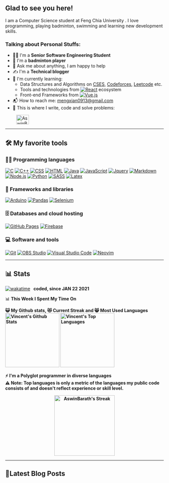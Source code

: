 <!-- # Welcome to [Vincent's](https://vincent-s-blog.web.app/) profile! <a href="https://vincent-s-blog.web.app/"><img src="https://media.giphy.com/media/hvRJCLFzcasrR4ia7z/giphy.gif" width="25px"></a> -->

## Glad to see you here! &nbsp;

I am a Computer Science student at Feng Chia University . I love programming, playing badminton, swimming and learning new development skills.

<!-- <img align="right" alt="GIF" src="https://github.com/AswinBarath/AswinBarath/blob/master/coding.gif?raw=true" width="408" height="318"/> -->

### Talking about Personal Stuffs:

- 👨‍🎓 I'm a **Senior Software Engineering Student**
- 🏸 I'm a **badminton player**
- 💬 Ask me about anything, I am happy to help
- ✍ I'm a **Technical blogger**
- 🌱 I'm currently learning:
  - Data Structures and Algorithms on [CSES](https://cses.fi/user/182618), [Codeforces](https://codeforces.com/profile/mengxian0913), [Leetcode](https://leetcode.com/mengxian0913/) etc.
  - Tools and technologies from <a href="#"><img alt="React" src="https://img.shields.io/badge/React-20232a.svg?logo=react&logoColor=%2361DAFB"></a> ecosystem
  - Front-end Frameworks from <a href="#"><img alt="Vue.js" src="https://img.shields.io/badge/Vue.js-20232a.svg?logo=vue.js&logoColor=%2361DAFB%22"></a>
- 📬 How to reach me: [mengxian0913@gmail.com](mailto:mengxian0913@gmail.com)
- 💪 This is where I write, code and solve problems:

&nbsp;&nbsp;&nbsp;&nbsp;&nbsp;&nbsp;&nbsp;&nbsp;
<a href="https://github.com/mengxian0913/compeitiive-programming" target="_blank"><img align="center" src="https://raw.githubusercontent.com/rahuldkjain/github-profile-readme-generator/master/src/images/icons/Social/github.svg" alt="AswinBarath" height="30" width="40" /></a>
&nbsp;

---

## 🛠️ My favorite tools

### 👨‍💻 Programming languages

<p>
    <!-- <a href="#"><img alt="Bash" src="https://img.shields.io/badge/Bash-121011.svg?logo=gnu-bash&logoColor=white"></a> -->
    <a href="#"><img alt="C" src="https://custom-icon-badges.herokuapp.com/badge/C-03599C.svg?logo=c-in-hexagon&logoColor=white"></a>
    <a href="#"><img alt="C++" src="https://custom-icon-badges.herokuapp.com/badge/C++-9C033A.svg?logo=cpp2&logoColor=white"></a>
    <a href="#"><img alt="CSS" src="https://img.shields.io/badge/CSS-1572B6.svg?logo=css3&logoColor=white"></a>
    <a href="#"><img alt="HTML" src="https://img.shields.io/badge/HTML-E34F26.svg?logo=html5&logoColor=white"></a>
    <a href="#"><img alt="Java" src="https://img.shields.io/badge/Java-007396.svg?logo=java&logoColor=white"></a>
    <a href="#"><img alt="JavaScript" src="https://img.shields.io/badge/JavaScript-F7DF1E.svg?logo=javascript&logoColor=black"></a>
    <a href="#"><img alt="Jquery" src="https://img.shields.io/badge/Jquery-F0FFFF.svg?logo=Jquery&logoColor=00E5EE"></a>
    <a href="#"><img alt="Markdown" src="https://img.shields.io/badge/Markdown-000000.svg?logo=markdown&logoColor=white"></a>
    <a href="#"><img alt="Node.js" src="https://img.shields.io/badge/Node.js-43853D.svg?logo=node.js&logoColor=white"></a>
    <a href="#"><img alt="Python" src="https://img.shields.io/badge/Python-14354C.svg?logo=python&logoColor=white"></a>
    <a href="#"><img alt="SASS" src="https://img.shields.io/badge/Sass-hotpink.svg?logo=SASS&logoColor=white"></a>
    <a href="#"><img alt="Latex" src="https://img.shields.io/badge/Latex-B0C4DE.svg?logo=latex&logoColor=458B00"></a>
</p>

### 🧰 Frameworks and libraries

<p>
    <a href="#"><img alt="Arduino" src="https://img.shields.io/badge/-Arduino-00979D?logo=Arduino&logoColor=white"></a>
    <a href="#"><img alt="Pandas" src="https://img.shields.io/badge/Pandas-150458.svg?logo=pandas&logoColor=white"></a>
    <a href="#"><img alt="Selenium" src="https://img.shields.io/badge/Selenium-F5F5F5.svg?logo=selenium&logoColor=%2361DAFB%22"></a>
</p>

### 🗄️ Databases and cloud hosting

<p>
    <a href="#"><img alt="GitHub Pages" src="https://img.shields.io/badge/GitHub%20Pages-327FC7.svg?logo=github&logoColor=white"></a>
    <a href="#"><img alt="Firebase" src="https://img.shields.io/badge/Firebase-EE7942.svg?logo=firebase&logoColor=FFD700"></a>
</p>

### 💻 Software and tools

<p>
    <a href="#"><img alt="Git" src="https://img.shields.io/badge/Git-F05033.svg?logo=git&logoColor=white"></a>
    <a href="#"><img alt="OBS Studio" src="https://img.shields.io/badge/-OBS%20Studio-302E31?logo=obs-studio&logoColor=white"></a>
    <a href="#"><img alt="Visual Studio Code" src="https://img.shields.io/badge/Visual%20Studio%20Code-0078d7.svg?logo=visual-studio-code&logoColor=white"></a>
    <a href="#"><img alt="Neovim" src="https://img.shields.io/badge/Neovim-D3D3D3.svg?logo=neovim&logoColor=008B45"></a>
</p>

---

## 📊 Stats

[![wakatime](https://wakatime.com/badge/user/0f3d8544-3446-40bb-987d-b1a8ed7d2cff.svg)](https://wakatime.com/@0f3d8544-3446-40bb-987d-b1a8ed7d2cff) <b>&nbsp; coded, since JAN 22 2021</b>

📊 <b>This Week I Spent My Time On</b>

<!--END_SECTION:waka-->

<b>😺 My Github stats, 😻 Current Streak and 😸 Most Used Languages
<br/>
<a href="https://github.com/anuraghazra/github-readme-stats" title="Go to Source"><img alt="Vincent's Github Stats" src="https://denvercoder1-github-readme-stats.vercel.app/api?username=mengxian0913&show_icons=true&count_private=true&theme=react&border=61dafb&hide_border=true" height="172px"/></a>
<a href="https://github.com/anuraghazra/github-readme-stats" title="Go to Source"><img alt="Vincent's Top Languages" src="https://github-readme-stats.vercel.app/api/top-langs/?username=mengxian0913&langs_count=6&layout=compact&theme=react&hide_border=true&border_color=61dafb&hide=Jupyter%20Notebook,html,css,scss,pug,ruby,php,shell" height="172px"/></a>
<br/>

⚡ I'm a <b>Polyglot programmer</b> in diverse languages
<br/>
⚠ <b>Note:</b> Top languages is only a metric of the languages my public code consists of and doesn't reflect experience or skill level.

<p align=center>
  <a href="https://git.io/streak-stats" title="Go to Source">
    <img alt="AswinBarath's Streak" src="https://github-readme-streak-stats.herokuapp.com/?user=mengxian0913&theme=react&border=61dafb" height="192px"/>
  </a>
</p>
<b/>

---

## 📕Latest Blog Posts
